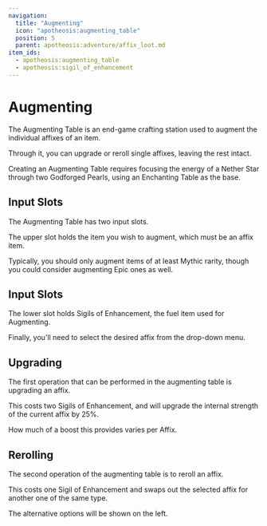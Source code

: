 ```yaml
---
navigation:
  title: "Augmenting"
  icon: "apotheosis:augmenting_table"
  position: 5
  parent: apotheosis:adventure/affix_loot.md
item_ids:
  - apotheosis:augmenting_table
  - apotheosis:sigil_of_enhancement
---
```


# Augmenting

The <Color id="blue">Augmenting Table</Color> is an end-game crafting station used to augment the individual affixes of an item.

Through it, you can upgrade or reroll single affixes, leaving the rest intact.

Creating an Augmenting Table requires focusing the energy of a <Color id="blue">Nether Star</Color> through two <Color id="blue">Godforged Pearls</Color>, using an <Color id="blue">Enchanting Table</Color> as the base.

<Recipe id="apotheosis:augmenting_table" />

## Input Slots

The Augmenting Table has two input slots.

The upper slot holds the item you wish to augment, which must be an affix item.

Typically, you should only augment items of at least <Color hex="#ED7014">Mythic</Color> rarity, though you could consider augmenting <Color hex="#BB00BB">Epic</Color> ones as well.

## Input Slots

The lower slot holds <Color id="blue">Sigils of Enhancement</Color>, the fuel item used for Augmenting.

Finally, you'll need to select the desired affix from the drop-down menu.

<Recipe id="apotheosis:sigil_of_enhancement" />

## Upgrading

The first operation that can be performed in the augmenting table is upgrading an affix.

This costs two <Color id="blue">Sigils of Enhancement</Color>, and will upgrade the internal strength of the current affix by 25%.

How much of a boost this provides varies per Affix.

## Rerolling

The second operation of the augmenting table is to reroll an affix.

This costs one <Color id="blue">Sigil of Enhancement</Color> and swaps out the selected affix for another one of the same type.

The alternative options will be shown on the left.

